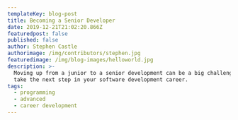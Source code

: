 ```yaml
---
templateKey: blog-post
title: Becoming a Senior Developer
date: 2019-12-21T21:02:20.866Z
featuredpost: false
published: false
author: Stephen Castle
authorimage: /img/contributors/stephen.jpg
featuredimage: /img/blog-images/helloworld.jpg
description: >-
  Moving up from a junior to a senior development can be a big challenge with big rewards. Here are some of the things you can do to
  take the next step in your software development career.
tags:
  - programming
  - advanced
  - career development
---
```

